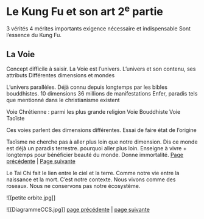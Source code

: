 # Le Kung Fu et son art 2<sup>e</sup> partie

3 vérités 4 mérites importants exigence nécessaire et indispensable
Sont l’essence du Kung Fu.

## La Voie

Concept difficile à saisir. La Voie est l’univers. 
L’univers et son contenu, ses attributs
Différentes dimensions et mondes

L’univers parallèles. Déjà connu depuis longtemps par les bibles bouddhistes.
10 dimensions 36 millions de manifestations
Enfer, paradis tels que mentionné dans le christianisme existent

Voie Chrétienne : parmi les plus grande religion
Voie Bouddhiste
Voie Taoïste

Ces voies parlent des dimensions différentes. Essai de faire état de l’origine 

Taoïsme ne cherche pas à aller plus loin que notre dimension. Dis ce monde est déjà un paradis terrestre. pourquoi aller plus loin. Enseigne à vivre + longtemps pour bénéficier beauté du monde. Donne immortalité.
[Page précédente](2024-01-07-08.md) | [Page suivante](2024-01-14-01)

Le Tai Chi fait le lien entre le ciel et la terre. Comme notre vie entre la naissance et la mort. C’est notre contexte. Nous vivons comme des roseaux. Nous ne conservons pas notre écosystème. 

![[petite orbite.jpg]]

![[DiagrammeCCS.jpg]]
[page précédente](2024-01-14-01) | [page suivante](2024-01-14-03)
